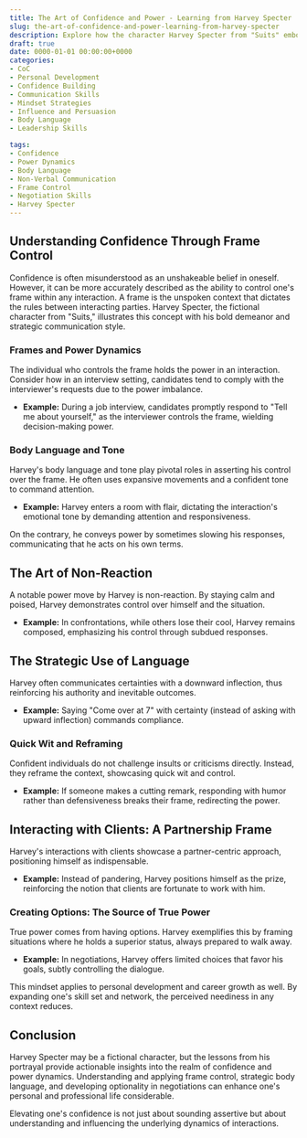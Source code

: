 ```yaml
---
title: The Art of Confidence and Power - Learning from Harvey Specter
slug: the-art-of-confidence-and-power-learning-from-harvey-specter
description: Explore how the character Harvey Specter from "Suits" embodies confidence and power through strategic use of frames, body language, and mindset.
draft: true
date: 0000-01-01 00:00:00+0000
categories:
- CoC
- Personal Development
- Confidence Building
- Communication Skills
- Mindset Strategies
- Influence and Persuasion
- Body Language
- Leadership Skills

tags:
- Confidence
- Power Dynamics
- Body Language
- Non-Verbal Communication
- Frame Control
- Negotiation Skills
- Harvey Specter
---
```


## Understanding Confidence Through Frame Control

Confidence is often misunderstood as an unshakeable belief in oneself. However, it can be more accurately described as the ability to control one's frame within any interaction. A frame is the unspoken context that dictates the rules between interacting parties. Harvey Specter, the fictional character from "Suits," illustrates this concept with his bold demeanor and strategic communication style.

### Frames and Power Dynamics

The individual who controls the frame holds the power in an interaction. Consider how in an interview setting, candidates tend to comply with the interviewer's requests due to the power imbalance.

- **Example:** During a job interview, candidates promptly respond to "Tell me about yourself," as the interviewer controls the frame, wielding decision-making power.

### Body Language and Tone

Harvey's body language and tone play pivotal roles in asserting his control over the frame. He often uses expansive movements and a confident tone to command attention.

- **Example:** Harvey enters a room with flair, dictating the interaction's emotional tone by demanding attention and responsiveness.

On the contrary, he conveys power by sometimes slowing his responses, communicating that he acts on his own terms.

## The Art of Non-Reaction

A notable power move by Harvey is non-reaction. By staying calm and poised, Harvey demonstrates control over himself and the situation.

- **Example:** In confrontations, while others lose their cool, Harvey remains composed, emphasizing his control through subdued responses.

## The Strategic Use of Language

Harvey often communicates certainties with a downward inflection, thus reinforcing his authority and inevitable outcomes.

- **Example:** Saying "Come over at 7" with certainty (instead of asking with upward inflection) commands compliance.

### Quick Wit and Reframing

Confident individuals do not challenge insults or criticisms directly. Instead, they reframe the context, showcasing quick wit and control.

- **Example:** If someone makes a cutting remark, responding with humor rather than defensiveness breaks their frame, redirecting the power.

## Interacting with Clients: A Partnership Frame

Harvey's interactions with clients showcase a partner-centric approach, positioning himself as indispensable.

- **Example:** Instead of pandering, Harvey positions himself as the prize, reinforcing the notion that clients are fortunate to work with him.

### Creating Options: The Source of True Power

True power comes from having options. Harvey exemplifies this by framing situations where he holds a superior status, always prepared to walk away.

- **Example:** In negotiations, Harvey offers limited choices that favor his goals, subtly controlling the dialogue.

This mindset applies to personal development and career growth as well. By expanding one's skill set and network, the perceived neediness in any context reduces.

## Conclusion

Harvey Specter may be a fictional character, but the lessons from his portrayal provide actionable insights into the realm of confidence and power dynamics. Understanding and applying frame control, strategic body language, and developing optionality in negotiations can enhance one's personal and professional life considerable.

Elevating one's confidence is not just about sounding assertive but about understanding and influencing the underlying dynamics of interactions.
